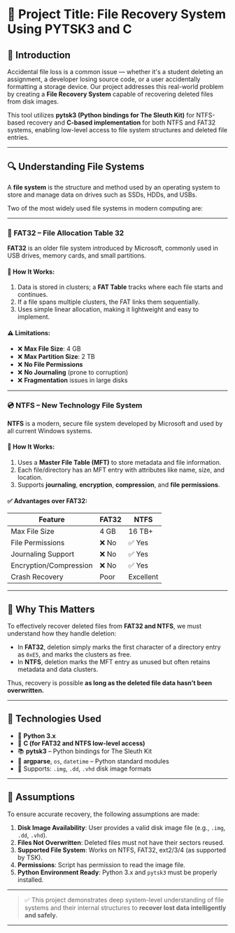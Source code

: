 # 🔰 Project Title: File Recovery System Using PYTSK3 and C

## 👋 Introduction

Accidental file loss is a common issue — whether it's a student deleting an assignment, a developer losing source code, or a user accidentally formatting a storage device. Our project addresses this real-world problem by creating a **File Recovery System** capable of recovering deleted files from disk images.

This tool utilizes **pytsk3 (Python bindings for The Sleuth Kit)** for NTFS-based recovery and **C-based implementation** for both NTFS and FAT32 systems, enabling low-level access to file system structures and deleted file entries.

---

## 🔍 Understanding File Systems

A **file system** is the structure and method used by an operating system to store and manage data on drives such as SSDs, HDDs, and USBs.

Two of the most widely used file systems in modern computing are:

---

### 📁 FAT32 – File Allocation Table 32

**FAT32** is an older file system introduced by Microsoft, commonly used in USB drives, memory cards, and small partitions.

#### 🧠 How It Works:
1. Data is stored in clusters; a **FAT Table** tracks where each file starts and continues.
2. If a file spans multiple clusters, the FAT links them sequentially.
3. Uses simple linear allocation, making it lightweight and easy to implement.

#### ⚠️ Limitations:
- ❌ **Max File Size**: 4 GB
- ❌ **Max Partition Size**: 2 TB
- ❌ **No File Permissions**
- ❌ **No Journaling** (prone to corruption)
- ❌ **Fragmentation** issues in large disks

---

### 💿 NTFS – New Technology File System

**NTFS** is a modern, secure file system developed by Microsoft and used by all current Windows systems.

#### 🧠 How It Works:
1. Uses a **Master File Table (MFT)** to store metadata and file information.
2. Each file/directory has an MFT entry with attributes like name, size, and location.
3. Supports **journaling**, **encryption**, **compression**, and **file permissions**.

#### ✅ Advantages over FAT32:
| Feature               | FAT32        | NTFS              |
|----------------------|--------------|-------------------|
| Max File Size        | 4 GB         | 16 TB+            |
| File Permissions     | ❌ No        | ✅ Yes            |
| Journaling Support   | ❌ No        | ✅ Yes            |
| Encryption/Compression | ❌ No     | ✅ Yes            |
| Crash Recovery       | Poor         | Excellent         |

---

## 🔧 Why This Matters

To effectively recover deleted files from **FAT32 and NTFS**, we must understand how they handle deletion:

- In **FAT32**, deletion simply marks the first character of a directory entry as `0xE5`, and marks the clusters as free.
- In **NTFS**, deletion marks the MFT entry as unused but often retains metadata and data clusters.

Thus, recovery is possible **as long as the deleted file data hasn’t been overwritten.**

---

## 🧠 Technologies Used

- 🐍 **Python 3.x**
- 🔧 **C (for FAT32 and NTFS low-level access)**
- 📚 **pytsk3** – Python bindings for The Sleuth Kit
- 🧰 **argparse**, `os`, `datetime` – Python standard modules
- 💾 Supports: `.img`, `.dd`, `.vhd` disk image formats

---

## 📌 Assumptions

To ensure accurate recovery, the following assumptions are made:

1. **Disk Image Availability**: User provides a valid disk image file (e.g., `.img`, `.dd`, `.vhd`).
2. **Files Not Overwritten**: Deleted files must not have their sectors reused.
3. **Supported File System**: Works on NTFS, FAT32, ext2/3/4 (as supported by TSK).
4. **Permissions**: Script has permission to read the image file.
5. **Python Environment Ready**: Python 3.x and `pytsk3` must be properly installed.

---

> ✅ This project demonstrates deep system-level understanding of file systems and their internal structures to **recover lost data intelligently and safely.**

---

